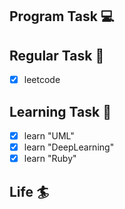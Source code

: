 

## Program Task  💻

## Regular Task  🤡
- [x] leetcode

## Learning Task 🎯
- [x] learn "UML"
- [x] learn "DeepLearning"
- [x] learn "Ruby"

## Life 🏄